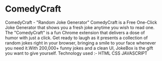 # ComedyCraft
ComedyCraft - "Random Joke Generator"
ComedyCraft is a Free One-Click Joke Generator that shows you a fresh joke anytime you wish to read one.
The "ComedyCraft" is a fun Chrome extension that delivers a dose of humor with just a click. Get ready to laugh as it presents a collection of random jokes right in your browser, bringing a smile to your face whenever you need it.With 200,000+ funny jokes and a clean UI, JokeBox is the gift you want to give yourself.
Technology used :-
HTML
CSS
JAVASCRIPT
